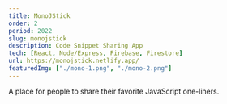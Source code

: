 ```yaml
---
title: MonoJStick
order: 2
period: 2022
slug: monojstick
description: Code Snippet Sharing App
tech: [React, Node/Express, Firebase, Firestore]
url: https://monojstick.netlify.app/
featuredImg: ["./mono-1.png", "./mono-2.png"]
---
```


A place for people to share their favorite JavaScript one-liners.